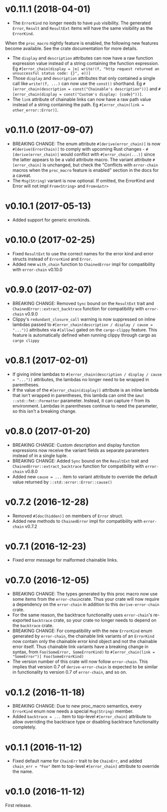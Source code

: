 # v0.11.1 (2018-04-01)

- The `ErrorKind` no longer needs to have `pub` visibility. The generated `Error`, `Result` and `ResultExt` items will have the same visibility as the `ErrorKind`.

When the `proc_macro` nightly feature is enabled, the following new features become available. See the crate documentation for more details.

- The `display` and `description` attributes can now have a raw function expression value instead of a string containing the function expression. Eg `#[error_chain(display = |e| write!(f, "http request returned an unsuccessful status code: {}", e))]`
- Those `display` and `description` attributes that only contained a single call like `write!(f, ...)` can now use the `const()` shorthand. Eg `#[error_chain(description = const("Chainable's description"))]` and `#[error_chain(display = const("Custom's display: {code}"))]`.
- The `link` attribute of chainable links can now have a raw path value instead of a string containing the path. Eg `#[error_chain(link = other_error::Error)]`.

# v0.11.0 (2017-09-07)

- BREAKING CHANGE: The enum attribute `#[derive(error_chain)]` is now `#[derive(ErrorChain)]` to comply with upcoming Rust changes - `#[derive(error_chain)]` would conflict with `#[error_chain(...)]` since the latter appears to be a valid attribute macro. The variant attribute `#[error_chain]` is unchanged, but check the "Conflicts with `error-chain` macros when the `proc_macro` feature is enabled" section in the docs for a caveat.
- The `Msg(String)` variant is now optional. If omitted, the ErrorKind and Error will not impl `From<String>` and `From<&str>`

# v0.10.1 (2017-05-13)

- Added support for generic errorkinds.

# v0.10.0 (2017-02-25)

- Fixed `ResultExt` to use the correct names for the error kind and error structs instead of `ErrorKind` and `Error`.
- Added new `with_chain` function to `ChainedError` impl for compatibility with `error-chain` v0.10.0

# v0.9.0 (2017-02-07)

- BREAKING CHANGE: Removed `Sync` bound on the `ResultExt` trait and `ChainedError::extract_backtrace` function for compatibility with `error-chain` v0.9.0
- Clippy's `redundant_closure_call` warning is now suppressed on inline lambdas passed to `#[error_chain(description / display / cause = "...")]` attributes via `#[allow]` gated on the `cargo-clippy` feature. This feature is automatically defined when running clippy through cargo as `cargo clippy`

# v0.8.1 (2017-02-01)

- If giving inline lambdas to `#[error_chain(description / display / cause = "...")]` attributes, the lambdas no longer need to be wrapped in parentheses.
- If the value of the `#[error_chain(display)]` attribute is an inline lambda that isn't wrapped in parentheses, this lambda can omit the `&mut ::std::fmt::Formatter` parameter. Instead, it can capture `f` from its environment. Lambdas in parentheses continue to need the parameter, so this isn't a breaking change.

# v0.8.0 (2017-01-20)

- BREAKING CHANGE: Custom description and display function expressions now receive the variant fields as separate parameters instead of in a single tuple.
- BREAKING CHANGE: Added `Sync` bound on the `ResultExt` trait and `ChainedError::extract_backtrace` function for compatibility with `error-chain` v0.8.0
- Added new `cause = ...` item to variant attribute to override the default value returned by `::std::error::Error::cause()`

# v0.7.2 (2016-12-28)

- Removed `#[doc(hidden)]` on members of `Error` struct.
- Added new methods to `ChainedError` impl for compatibility with `error-chain` v0.7.2

# v0.7.1 (2016-12-23)

- Fixed error message for malformed chainable links.

# v0.7.0 (2016-12-05)

- BREAKING CHANGE: The types generated by this proc macro now use some items from the `error-chain`crate. Thus your crate will now require a dependency on the `error-chain` in addition to this `derive-error-chain` crate.
- For the same reason, the backtrace functionality uses `error-chain`'s re-exported `backtrace` crate, so your crate no longer needs to depend on the `backtrace` crate.
- BREAKING CHANGE: For compatibility with the new `ErrorKind` enum generated by `error-chain`, the chainable link variants of an `ErrorKind` now contain only the chainable error kind object and not the chainable error itself. Thus chainable link variants have a breaking change in syntax, from `Foo(SomeError, SomeErrorKind)` to `#[error_chain(link = "SomeError")] Foo(SomeErrorKind)`
- The version number of this crate will now follow `error-chain`. This implies that version 0.7 of `derive-error-chain` is expected to be similar in functionality to version 0.7 of `error-chain`, and so on.

# v0.1.2 (2016-11-18)

- BREAKING CHANGE: Due to new proc_macro semantics, every `ErrorKind` enum now needs a special `Msg(String)` member.
- Added `backtrace = ...` item to top-level `#[error_chain]` attribute to allow overriding the backtrace type or disabling backtrace functionality completely.

# v0.1.1 (2016-11-12)

- Fixed default name for `ChainErr` trait to be `ChainErr`, and added `chain_err = "Foo"` item to top-level `#[error_chain]` attribute to override the name.

# v0.1.0 (2016-11-12)

First release.

